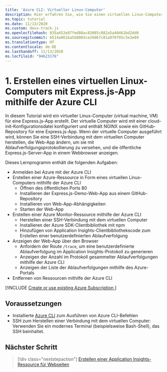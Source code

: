 ```yaml
---
title: 'Azure CLI: Virtueller Linux-Computer'
description: Hier erfahren Sie, wie Sie einen virtuellen Linux-Computer mit einem Klon einer Express.js-basierten App aus einem GitHub-Repository erstellen.
ms.topic: tutorial
ms.date: 11/13/2020
ms.custom: devx-track-js
ms.openlocfilehash: 835a452e87fed88ac83085c882a5a40461bd2dd0
ms.sourcegitcommit: 6514a061ba5b8003ce29d67c81a9f0795c3e3e09
ms.translationtype: HT
ms.contentlocale: de-DE
ms.lasthandoff: 11/13/2020
ms.locfileid: "94623176"
---
```

# <a name="1-create-linux-virtual-machine-with-expressjs-app-using-azure-cli"></a>1. Erstellen eines virtuellen Linux-Computers mit Express.js-App mithilfe der Azure CLI

In diesem Tutorial wird ein virtueller Linux-Computer (virtual machine, VM) für eine Express.js-App erstellt. Der virtuelle Computer wird mit einer cloud-init-Konfigurationsdatei konfiguriert und enthält NGINX sowie ein GitHub-Repository für eine Express.js-App. Wenn der virtuelle Computer ausgeführt wird, können Sie eine SSH-Verbindung mit dem virtuellen Computer herstellen, die Web-App ändern, um sie mit Ablaufverfolgungsprotokollierung zu versehen, und die öffentliche Express.js-Server-App in einem Webbrowser anzeigen.

Dieses Lernprogramm enthält die folgenden Aufgaben:

* Anmelden bei Azure mit der Azure CLI
* Erstellen einer Azure-Ressource in Form eines virtuellen Linux-Computers mithilfe der Azure CLI
    * Öffnen des öffentlichen Ports 80
    * Installieren der Express.js-Demo-Web-App aus einem GitHub-Repository
    * Installieren von Web-App-Abhängigkeiten
    * Starten der Web-App
* Erstellen einer Azure Monitor-Ressource mithilfe der Azure CLI
    * Herstellen einer SSH-Verbindung mit dem virtuellen Computer
    * Installieren der Azure SDK-Clientbibliothek mit npm
    * Hinzufügen von Application Insights-Clientbibliothekscode zum Erstellen einer benutzerdefinierten Ablaufverfolgung
* Anzeigen der Web-App über den Browser
    * Anfordern der Route `/trace`, um eine benutzerdefinierte Ablaufverfolgung im Application Insights-Protokoll zu generieren
    * Anzeigen der Anzahl im Protokoll gesammelter Ablaufverfolgungen mithilfe der Azure CLI
    * Anzeigen der Liste der Ablaufverfolgungen mithilfe des Azure-Portals
* Entfernen von Ressourcen mithilfe der Azure CLI

[!INCLUDE [Create or use existing Azure Subscription ](../../includes/environment-subscription-h2.md)]

## <a name="prerequisites"></a>Voraussetzungen

* Installierte [Azure CLI](/cli/azure/install-azure-cli) zum Ausführen von Azure CLI-Befehlen
* SSH zum Herstellen einer Verbindung mit dem virtuellen Computer: Verwenden Sie ein modernes Terminal (beispielsweise Bash-Shell), das SSH beinhaltet.

## <a name="next-step"></a>Nächster Schritt

> [!div class="nextstepaction"]
> [Erstellen einer Application Insights-Ressource für Webseiten](create-azure-monitoring-application-insights-web-resource.md) 